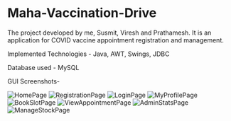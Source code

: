 # Maha-Vaccination-Drive

The project developed by me, Susmit, Viresh and Prathamesh. It is an application for COVID vaccine appointment registration and management.

Implemented Technologies - Java, AWT, Swings, JDBC

Database used - MySQL

GUI Screenshots-

![HomePage](https://user-images.githubusercontent.com/63896859/187355515-8642f212-972b-481e-9318-9820c32de9c8.jpeg)
![RegistrationPage](https://user-images.githubusercontent.com/63896859/187355499-0e450b28-b6df-4912-834d-fcc4bf38b930.jpeg)
![LoginPage](https://user-images.githubusercontent.com/63896859/187355518-09b9cfed-1022-4fba-ae14-9517a09ac609.jpeg)
![MyProfilePage](https://user-images.githubusercontent.com/63896859/187845268-ce49b6af-c020-4797-ac31-b4616320ea14.jpg)
![BookSlotPage](https://user-images.githubusercontent.com/63896859/187845183-d875f6ba-539e-4f6f-82aa-853d63b3f799.jpg)
![ViewAppointmentPage](https://user-images.githubusercontent.com/63896859/187355506-e14f7a18-1bff-4d21-a562-9e192da7771e.jpeg)
![AdminStatsPage](https://user-images.githubusercontent.com/63896859/187355510-9e1fb92c-1a16-463b-9dee-2a5437b5e1ba.jpeg)
![ManageStockPage](https://user-images.githubusercontent.com/63896859/187355524-ff978188-6df5-4467-bf57-33a4604b9259.jpeg)
